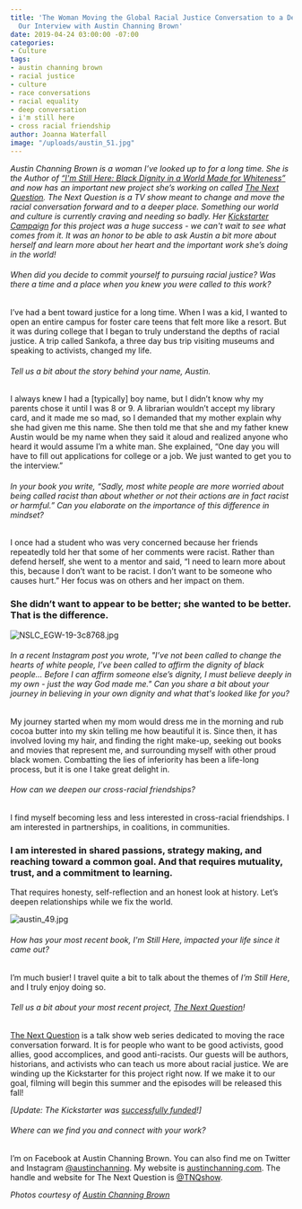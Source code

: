 ```yaml
---
title: 'The Woman Moving the Global Racial Justice Conversation to a Deeper Place:
  Our Interview with Austin Channing Brown'
date: 2019-04-24 03:00:00 -07:00
categories:
- Culture
tags:
- austin channing brown
- racial justice
- culture
- race conversations
- racial equality
- deep conversation
- i'm still here
- cross racial friendship
author: Joanna Waterfall
image: "/uploads/austin_51.jpg"
---
```


_Austin Channing Brown is a woman I’ve looked up to for a long time. She is the Author of [“I'm Still Here: Black Dignity in a World Made for Whiteness”](http://austinchanning.com/the-book) and now has an important new project she’s working on called [The Next Question](https://www.tnqshow.com/). The Next Question is a TV show meant to change and move the racial conversation forward and to a deeper place. Something our world and culture is currently craving and needing so badly. Her [Kickstarter Campaign](https://www.kickstarter.com/projects/39682875/the-next-question?ref=project) for this project was a huge success - we can't wait to see what comes from it. It was an honor to be able to ask Austin a bit more about herself and learn more about her heart and the important work she’s doing in the world!_

###### When did you decide to commit yourself to pursuing racial justice? Was there a time and a place when you knew you were called to this work?  

I’ve had a bent toward justice for a long time. When I was a kid, I wanted to open an entire campus for foster care teens that felt more like a resort. But it was during college that I began to truly understand the depths of racial justice. A trip called Sankofa, a three day bus trip visiting museums and speaking to activists, changed my life. 

###### Tell us a bit about the story behind your name, Austin. 
 
I always knew I had a [typically] boy name, but I didn’t know why my parents chose it until I was 8 or 9. A librarian wouldn’t accept my library card, and it made me so mad, so I demanded that my mother explain why she had given me this name. She then told me that she and my father knew Austin would be my name when they said it aloud and realized anyone who heard it would assume I’m a white man. She explained, “One day you will have to fill out applications for college or a job. We just wanted to get you to the interview.” 

###### In your book you write, “Sadly, most white people are more worried about being called racist than about whether or not their actions are in fact racist or harmful.” Can you elaborate on the importance of this difference in mindset?  

I once had a student who was very concerned because her friends repeatedly told her that some of her comments were racist. Rather than defend herself, she went to a mentor and said, “I need to learn more about this, because I don’t want to be racist. I don’t want to be someone who causes hurt.” Her focus was on others and her impact on them. 

### She didn’t want to appear to be better; she wanted to be better. That is the difference. 

![NSLC_EGW-19-3c8768.jpg](/uploads/NSLC_EGW-19-3c8768.jpg)

###### In a recent Instagram post you wrote, "I’ve not been called to change the hearts of white people, I’ve been called to affirm the dignity of black people... Before I can affirm someone else’s dignity, I must believe deeply in my own - just the way God made me." Can you share a bit about your journey in believing in your own dignity and what that's looked like for you?  

My journey started when my mom would dress me in the morning and rub cocoa butter into my skin telling me how beautiful it is. Since then, it has involved loving my hair, and finding the right make-up, seeking out books and movies that represent me, and surrounding myself with other proud black women. Combatting the lies of inferiority has been a life-long process, but it is one I take great delight in. 

###### How can we deepen our cross-racial friendships?  

I find myself becoming less and less interested in cross-racial friendships. I am interested in partnerships, in coalitions, in communities. 

### I am interested in shared passions, strategy making, and reaching toward a common goal. And that requires mutuality, trust, and a commitment to learning. 

That requires honesty, self-reflection and an honest look at history. Let’s deepen relationships while we fix the world. 

![austin_49.jpg](/uploads/austin_49.jpg)

###### How has your most recent book, _I'm Still Here_, impacted your life since it came out?  

I’m much busier! I travel quite a bit to talk about the themes of _I’m Still Here_, and I truly enjoy doing so. 

###### Tell us a bit about your most recent project, [The Next Question](https://www.tnqshow.com/)!  

[The Next Question](https://www.tnqshow.com/) is a talk show web series dedicated to moving the race conversation forward. It is for people who want to be good activists, good allies, good accomplices, and good anti-racists. Our guests will be authors, historians, and activists who can teach us more about racial justice. We are winding up the Kickstarter for this project right now. If we make it to our goal, filming will begin this summer and the episodes will be released this fall! 

_[Update: The Kickstarter was [successfully funded](https://www.kickstarter.com/projects/39682875/the-next-question/posts/2486556)!]_

###### Where can we find you and connect with your work?

I’m on Facebook at Austin Channing Brown. You can also find me on Twitter and Instagram [@austinchanning](https://www.instagram.com/austinchanning/). My website is [austinchanning.com](http://austinchanning.com/). The handle and website for The Next Question is [@TNQshow](https://www.instagram.com/tnqshow/). 

_Photos courtesy of [Austin Channing Brown](http://austinchanning.com/)_